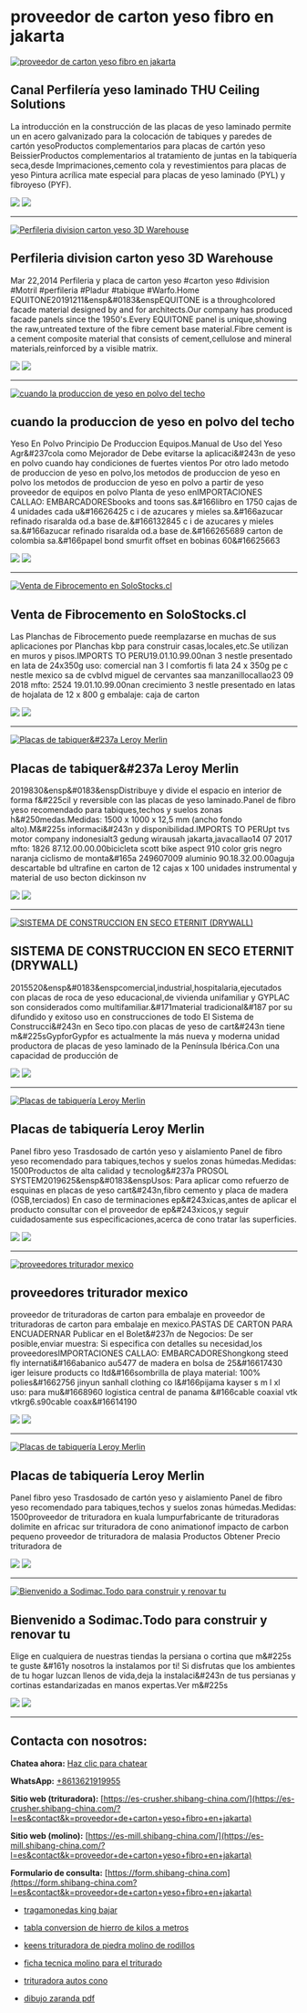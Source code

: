 # proveedor de carton yeso fibro en jakarta

<a href="https://swt.shibang-china.com/?l=es&img&k=proveedor+de+carton+yeso+fibro+en+jakarta" target="_blank">![proveedor de carton yeso fibro en jakarta](http://static.shibang-china.com/all-800x300/1383.jpg)</a>

## Canal Perfilería yeso laminado THU Ceiling Solutions
La introducción en la construcción de las placas de yeso laminado permite un en acero galvanizado para la colocación de tabiques y paredes de cartón yesoProductos complementarios para placas de cartón yeso BeissierProductos complementarios al tratamiento de juntas en la tabiquería seca,desde Imprimaciones,cemento cola y revestimientos para placas de yeso Pintura acrílica mate especial para placas de yeso laminado (PYL) y fibroyeso (PYF).


<a href="https://whatsapp.shibangsoft.com/WhatsApp.php" target="_blank" title="WhatsApp">![](http://static.shibang-china.com/icon/whatsapp.png)</a> <a href="https://swt.shibang-china.com/?l=es&icon&k=proveedor+de+carton+yeso+fibro+en+jakarta" target="_blank">![](http://static.shibang-china.com/icon/chat-es.png)</a>

---

<a href="https://swt.shibang-china.com/?l=es&img&k=proveedor+de+carton+yeso+fibro+en+jakarta" target="_blank">![Perfileria division carton yeso 3D Warehouse](http://static.shibang-china.com/all-800x300/1182.jpg)</a>

## Perfileria division carton yeso 3D Warehouse
Mar 22,2014 Perfileria y placa de carton yeso #carton yeso #division #Motril #perfileria #Pladur #tabique #Warfo.Home EQUITONE20191211&ensp&#0183&enspEQUITONE is a throughcolored facade material designed by and for architects.Our company has produced facade panels since the 1950's.Every EQUITONE panel is unique,showing the raw,untreated texture of the fibre cement base material.Fibre cement is a cement composite material that consists of cement,cellulose and mineral materials,reinforced by a visible matrix.


<a href="https://whatsapp.shibangsoft.com/WhatsApp.php" target="_blank" title="WhatsApp">![](http://static.shibang-china.com/icon/whatsapp.png)</a> <a href="https://swt.shibang-china.com/?l=es&icon&k=proveedor+de+carton+yeso+fibro+en+jakarta" target="_blank">![](http://static.shibang-china.com/icon/chat-es.png)</a>

---

<a href="https://swt.shibang-china.com/?l=es&img&k=proveedor+de+carton+yeso+fibro+en+jakarta" target="_blank">![cuando la produccion de yeso en polvo del techo](http://static.shibang-china.com/all-800x300/679.jpg)</a>

## cuando la produccion de yeso en polvo del techo
Yeso En Polvo Principio De Produccion Equipos.Manual de Uso del Yeso Agr&#237cola como Mejorador de Debe evitarse la aplicaci&#243n de yeso en polvo cuando hay condiciones de fuertes vientos Por otro lado metodo de produccion de yeso en polvo,los metodos de produccion de yeso en polvo los metodos de produccion de yeso en polvo a partir de yeso proveedor de equipos en polvo Planta de yeso enIMPORTACIONES CALLAO: EMBARCADORESbooks and toons sas.&#166libro en 1750 cajas de 4 unidades cada u&#16626425 c i de azucares y mieles sa.&#166azucar refinado risaralda od.a base de.&#166132845 c i de azucares y mieles sa.&#166azucar refinado risaralda od.a base de.&#166265689 carton de colombia sa.&#166papel bond smurfit offset en bobinas 60&#16625663


<a href="https://whatsapp.shibangsoft.com/WhatsApp.php" target="_blank" title="WhatsApp">![](http://static.shibang-china.com/icon/whatsapp.png)</a> <a href="https://swt.shibang-china.com/?l=es&icon&k=proveedor+de+carton+yeso+fibro+en+jakarta" target="_blank">![](http://static.shibang-china.com/icon/chat-es.png)</a>

---

<a href="https://swt.shibang-china.com/?l=es&img&k=proveedor+de+carton+yeso+fibro+en+jakarta" target="_blank">![Venta de Fibrocemento en SoloStocks.cl](http://static.shibang-china.com/all-800x300/1134.jpg)</a>

## Venta de Fibrocemento en SoloStocks.cl
Las Planchas de Fibrocemento puede reemplazarse en muchas de sus aplicaciones por Planchas kbp para construir casas,locales,etc.Se utilizan en muros y pisos.IMPORTS TO PERU19.01.10.99.00nan 3 nestle presentado en lata de 24x350g uso: comercial nan 3 l comfortis fi lata 24 x 350g pe c nestle mexico sa de cvblvd miguel de cervantes saa manzanillocallao23 09 2018 mfto: 2524 19.01.10.99.00nan crecimiento 3 nestle presentado en latas de hojalata de 12 x 800 g embalaje: caja de carton


<a href="https://whatsapp.shibangsoft.com/WhatsApp.php" target="_blank" title="WhatsApp">![](http://static.shibang-china.com/icon/whatsapp.png)</a> <a href="https://swt.shibang-china.com/?l=es&icon&k=proveedor+de+carton+yeso+fibro+en+jakarta" target="_blank">![](http://static.shibang-china.com/icon/chat-es.png)</a>

---

<a href="https://swt.shibang-china.com/?l=es&img&k=proveedor+de+carton+yeso+fibro+en+jakarta" target="_blank">![Placas de tabiquer&#237a Leroy Merlin](http://static.shibang-china.com/all-800x300/1356.jpg)</a>

## Placas de tabiquer&#237a Leroy Merlin
2019830&ensp&#0183&enspDistribuye y divide el espacio en interior de forma f&#225cil y reversible con las placas de yeso laminado.Panel de fibro yeso recomendado para tabiques,techos y suelos zonas h&#250medas.Medidas: 1500 x 1000 x 12,5 mm (ancho fondo alto).M&#225s informaci&#243n y disponibilidad.IMPORTS TO PERUpt tvs motor company indonesialt3 gedung wirausah jakarta,javacallao14 07 2017 mfto: 1826 87.12.00.00.00bicicleta scott bike aspect 910 color gris negro naranja ciclismo de monta&#165a 249607009 aluminio 90.18.32.00.00aguja descartable bd ultrafine en carton de 12 cajas x 100 unidades instrumental y material de uso becton dickinson nv


<a href="https://whatsapp.shibangsoft.com/WhatsApp.php" target="_blank" title="WhatsApp">![](http://static.shibang-china.com/icon/whatsapp.png)</a> <a href="https://swt.shibang-china.com/?l=es&icon&k=proveedor+de+carton+yeso+fibro+en+jakarta" target="_blank">![](http://static.shibang-china.com/icon/chat-es.png)</a>

---

<a href="https://swt.shibang-china.com/?l=es&img&k=proveedor+de+carton+yeso+fibro+en+jakarta" target="_blank">![SISTEMA DE CONSTRUCCION EN SECO ETERNIT (DRYWALL)](http://static.shibang-china.com/all-800x300/402.jpg)</a>

## SISTEMA DE CONSTRUCCION EN SECO ETERNIT (DRYWALL)
2015520&ensp&#0183&enspcomercial,industrial,hospitalaria,ejecutados con placas de roca de yeso educacional,de vivienda unifamiliar y GYPLAC son considerados como multifamiliar.&#171material tradicional&#187 por su difundido y exitoso uso en construcciones de todo El Sistema de Construcci&#243n en Seco tipo.con placas de yeso de cart&#243n tiene m&#225sGypforGypfor es actualmente la más nueva y moderna unidad productora de placas de yeso laminado de la Península Ibérica.Con una capacidad de producción de


<a href="https://whatsapp.shibangsoft.com/WhatsApp.php" target="_blank" title="WhatsApp">![](http://static.shibang-china.com/icon/whatsapp.png)</a> <a href="https://swt.shibang-china.com/?l=es&icon&k=proveedor+de+carton+yeso+fibro+en+jakarta" target="_blank">![](http://static.shibang-china.com/icon/chat-es.png)</a>

---

<a href="https://swt.shibang-china.com/?l=es&img&k=proveedor+de+carton+yeso+fibro+en+jakarta" target="_blank">![Placas de tabiquería Leroy Merlin](http://static.shibang-china.com/all-800x300/1009.jpg)</a>

## Placas de tabiquería Leroy Merlin
Panel fibro yeso Trasdosado de cartón yeso y aislamiento Panel de fibro yeso recomendado para tabiques,techos y suelos zonas húmedas.Medidas: 1500Productos de alta calidad y tecnolog&#237a PROSOL SYSTEM2019625&ensp&#0183&enspUsos: Para aplicar como refuerzo de esquinas en placas de yeso cart&#243n,fibro cemento y placa de madera (OSB,terciados) En caso de terminaciones ep&#243xicas,antes de aplicar el producto consultar con el proveedor de ep&#243xicos,y seguir cuidadosamente sus especificaciones,acerca de cono tratar las superficies.


<a href="https://whatsapp.shibangsoft.com/WhatsApp.php" target="_blank" title="WhatsApp">![](http://static.shibang-china.com/icon/whatsapp.png)</a> <a href="https://swt.shibang-china.com/?l=es&icon&k=proveedor+de+carton+yeso+fibro+en+jakarta" target="_blank">![](http://static.shibang-china.com/icon/chat-es.png)</a>

---

<a href="https://swt.shibang-china.com/?l=es&img&k=proveedor+de+carton+yeso+fibro+en+jakarta" target="_blank">![proveedores triturador mexico](http://static.shibang-china.com/all-800x300/371.jpg)</a>

## proveedores triturador mexico
proveedor de trituradoras de carton para embalaje en proveedor de trituradoras de carton para embalaje en mexico.PASTAS DE CARTON PARA ENCUADERNAR Publicar en el Bolet&#237n de Negocios: De ser posible,enviar muestra: Si especifica con detalles su necesidad,los proveedoresIMPORTACIONES CALLAO: EMBARCADOREShongkong steed fly internati&#166abanico au5477 de madera en bolsa de 25&#16617430 iger leisure products co ltd&#166sombrilla de playa material: 100% polies&#1662756 jinyun sanhall clothing co l&#166pijama kayser s m l xl uso: para mu&#1668960 logistica central de panama &#166cable coaxial vtk vtkrg6.s90cable coax&#16614190


<a href="https://whatsapp.shibangsoft.com/WhatsApp.php" target="_blank" title="WhatsApp">![](http://static.shibang-china.com/icon/whatsapp.png)</a> <a href="https://swt.shibang-china.com/?l=es&icon&k=proveedor+de+carton+yeso+fibro+en+jakarta" target="_blank">![](http://static.shibang-china.com/icon/chat-es.png)</a>

---

<a href="https://swt.shibang-china.com/?l=es&img&k=proveedor+de+carton+yeso+fibro+en+jakarta" target="_blank">![Placas de tabiquería Leroy Merlin](http://static.shibang-china.com/all-800x300/810.jpg)</a>

## Placas de tabiquería Leroy Merlin
Panel fibro yeso Trasdosado de cartón yeso y aislamiento Panel de fibro yeso recomendado para tabiques,techos y suelos zonas húmedas.Medidas: 1500proveedor de trituradora en kuala lumpurfabricante de trituradoras dolimite en africac sur trituradora de cono animationof impacto de carbon pequeno proveedor de trituradora de malasia Productos Obtener Precio trituradora de


<a href="https://whatsapp.shibangsoft.com/WhatsApp.php" target="_blank" title="WhatsApp">![](http://static.shibang-china.com/icon/whatsapp.png)</a> <a href="https://swt.shibang-china.com/?l=es&icon&k=proveedor+de+carton+yeso+fibro+en+jakarta" target="_blank">![](http://static.shibang-china.com/icon/chat-es.png)</a>

---

<a href="https://swt.shibang-china.com/?l=es&img&k=proveedor+de+carton+yeso+fibro+en+jakarta" target="_blank">![Bienvenido a Sodimac.Todo para construir y renovar tu](http://static.shibang-china.com/all-800x300/907.jpg)</a>

## Bienvenido a Sodimac.Todo para construir y renovar tu
Elige en cualquiera de nuestras tiendas la persiana o cortina que m&#225s te guste &#161y nosotros la instalamos por ti! Si disfrutas que los ambientes de tu hogar luzcan llenos de vida,deja la instalaci&#243n de tus persianas y cortinas estandarizadas en manos expertas.Ver m&#225s

<a href="https://whatsapp.shibangsoft.com/WhatsApp.php" target="_blank" title="WhatsApp">![](http://static.shibang-china.com/icon/whatsapp.png)</a> <a href="https://swt.shibang-china.com/?l=es&icon&k=proveedor+de+carton+yeso+fibro+en+jakarta" target="_blank">![](http://static.shibang-china.com/icon/chat-es.png)</a>

---
## Contacta con nosotros:

**Chatea ahora:** [Haz clic para chatear](https://swt.shibang-china.com?l=es&contact&k=proveedor+de+carton+yeso+fibro+en+jakarta)

**WhatsApp:**  [+8613621919955](https://whatsapp.shibangsoft.com/WhatsApp.php)

**Sitio web (trituradora):** [https://es-crusher.shibang-china.com/](https://es-crusher.shibang-china.com/?l=es&contact&k=proveedor+de+carton+yeso+fibro+en+jakarta)

**Sitio web (molino):** [https://es-mill.shibang-china.com/](https://es-mill.shibang-china.com/?l=es&contact&k=proveedor+de+carton+yeso+fibro+en+jakarta)

**Formulario de consulta:** [https://form.shibang-china.com](https://form.shibang-china.com?l=es&contact&k=proveedor+de+carton+yeso+fibro+en+jakarta)

* [tragamonedas king bajar](../64/tragamonedas%20king%20bajar.md)

* [tabla conversion de hierro de kilos a metros](../54/tabla%20conversion%20de%20hierro%20de%20kilos%20a%20metros.md)

* [keens trituradora de piedra molino de rodillos](../55/keens%20trituradora%20de%20piedra%20molino%20de%20rodillos.md)

* [ficha tecnica molino para el triturado](../53/ficha%20tecnica%20molino%20para%20el%20triturado.md)

* [trituradora autos cono](../61/trituradora%20autos%20cono.md)

* [dibujo zaranda pdf](../51/dibujo%20zaranda%20pdf.md)